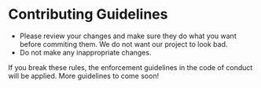 # Contributing Guidelines
* Please review your changes and make sure they do what you want before commiting them. We do not want our project to look bad.
* Do not make any inappropriate changes.

If you break these rules, the enforcement guidelines in the code of conduct will be applied.
More guidelines to come soon!
